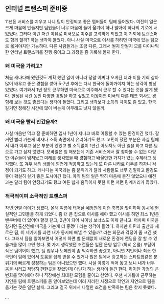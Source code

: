 ## 인터널 트랜스퍼 준비중 
11년된 서비스를 치우고 나니 팀이 안정되고 좋은 멤버들이 팀에 들어왔다. 여전히 일은 크게 마음에 안들지만 팀원들이 너무 마음에 들어 옮겨야 하나 말아야 하나의 기로에 서 있었다. 그러다 이런 저런 이유로 미국으로 이주를 고려하게 되었고 이 기회에 트랜스퍼도 함께 할까? 하는 생각이 들었다. 아니 사실 미국으로 이사를 하려면 미국에 있는 팀으로 옮겨야지만 가능하다. 다른 사람들과는 조금 다른, 그래서 될지 안될지 모를 다이나믹한 인터널 트랜스퍼를 진행 중이고 그 과정을 좀 기록해 볼까 한다. 

### 왜 미국을 가려고?
처음 캐나다에 왔던것도 계획 했던 일이 아니라 정말 어쩌다 오게된 터라 이를 기회 삼아 많이 배우고 좋은 경험을 쌓아 5-7년 후에는 다시 한국에 돌아가야지 하는 생각이 항상 있었다. 여기와서 1년 정도 근무하면 미국으로 이주해서 근무 할 수 있다는 것을 알게 됐다. 한정된 시간 동안 다양한 경험을 하고 싶었고 이왕이면 미국의 다른 테크 회사도 경험해 보는 것도 좋겠다는 생각이 들었다. 그리고 생각보다 소득의 차이도 좀 있고. 한국 갈거면 정해진 시간에 많이 버는게 아무래도 낫지 않을까. 

### 왜 미국을 빨리 안갔을까? 
사실 마음만 먹고 잘 준비하면 입사 1년이 지나고 바로 이동할 수 있는 환경이긴 했다. 갈거면 빨리 가는게 비자나 소득 측면에서 유리하기도 했고. 고민이 됐던 부분은 사실 팀에서 내가 이루고 싶은 부분이 있었고 별 소득없이 1년간 이도저도 아닌 일을 하고 다른 팀으로 가고 싶지 않았다. 모바일은 첨 해보는데 기존 서비스에서 잘 찾아볼 수 없는 다양한 이슈들이 넘쳐났고 미래를 생각했을 때 경험하고 배울만한 가치가 있는 주제라고 생각했다. 또 겨우 해외 생활에 힘겹게 적응하고 있는데 또 다른 나라로 이주를 하자니 걱정이 되기도 하고. 캐나다는 미국과는 좀 분위기가 달라 사람들도 너무 친절하고 환경도 좋아 확실히 살기 좋은 도시이긴 했다. 아직 팀의 일은 딱히 마음에 들진 않았으나 예전과는 달리 팀이 안정되기도 했고 여튼 쉽게 움직이지 못한 이런 저런 핑계거리가 많았다. 

### 적극적이며 소극적인 트랜스퍼 
작년 연말 아이가 생겼다. 올해 여름에 태어날 예정인데 이런 축복을 맞이하며 동시에 현실적인 고민들을 하게 되었다. 좀 더 큰 집으로 이사를 해야 했고 이사를 하면 최소 1년은 밴쿠버에 더 있어야 할것 같고, 2년이 되어 사이닝 보너스도 이제 끝나고. 어차피 미국을 갈거면 출산전에 미국을 가는게 더 좋겠다 라는 생각이 들었다. 하지만 이민과 출산과 새로운 팀, 이 세가지를 과연 내가 동시에 해낼 수 있을까? 라는 의문과 걱정이 좀 크긴 했다. 그래서 팀을 알아보면서 어떻게 하면 별 문제없이 새로운 환경에 랜딩을 잘 할 수 있을까를 많이 고민 했다. 몇 가지 생각했던 조건들은 일단 운영 업무 (특히 온콜) 부담이 작은 팀이어야 했고, 팀 업무나 도메인이 좀 익숙하면 좋겠고, 아니면 지인이나 최소 한국인이 팀에 있어서 도움을 쉽게 받을 수 있거나 많은 팀에서 광고하는 스타트업같은 분위기의 빠르게 성정하는 팀은 아니었으면 했다. 사실 이렇게 적어 놓고 보니 내가 너무 몸을 사리고 적당히 편한곳을 찾았던게 아닌가 하는 생각이 들긴 한다. 하지만 가정의 큰 변화를 맞이해야 하니 직장에선 최대한 모험을 줄이고 싶었다. 우선 시애틀에 근무하는 지인들 팀에 트랜스퍼를 좀 알아보았는데 이러 저러한 사정으로 학연과 지연으로 팀을 옮기는 것은 일단 실패. 그리고 결국 위에서 나열한 조건을 만족하는 팀은 찾지 못했다. 

...


